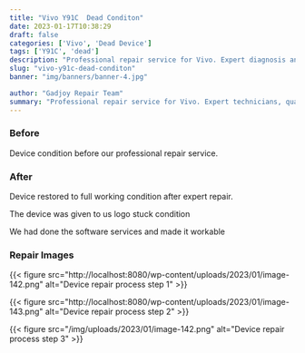 ```yaml
---
title: "Vivo Y91C  Dead Conditon"
date: 2023-01-17T10:38:29
draft: false
categories: ['Vivo', 'Dead Device']
tags: ['Y91C', 'dead']
description: "Professional repair service for Vivo. Expert diagnosis and quality repairs in Bangalore."
slug: "vivo-y91c-dead-conditon"
banner: "img/banners/banner-4.jpg"

author: "Gadjoy Repair Team"
summary: "Professional repair service for Vivo. Expert technicians, quality parts, warranty included."
---
```


### Before

Device condition before our professional repair service.

### After

Device restored to full working condition after expert repair.

The device was given to us logo stuck condition

We had done the software services and made it workable

### Repair Images

{{< figure src="http://localhost:8080/wp-content/uploads/2023/01/image-142.png" alt="Device repair process step 1" >}}

{{< figure src="http://localhost:8080/wp-content/uploads/2023/01/image-143.png" alt="Device repair process step 2" >}}

{{< figure src="/img/uploads/2023/01/image-142.png" alt="Device repair process step 3" >}}

